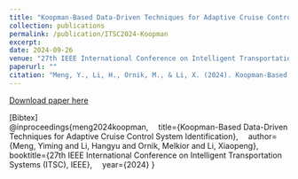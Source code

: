 ```yaml
---
title: "Koopman-Based Data-Driven Techniques for Adaptive Cruise Control System Identification"
collection: publications
permalink: /publication/ITSC2024-Koopman
excerpt:
date: 2024-09-26
venue: "27th IEEE International Conference on Intelligent Transportation Systems (ITSC)"
paperurl: ""
citation: "Meng, Y., Li, H., Ornik, M., & Li, X. (2024). Koopman-Based Data-Driven Techniques for Adaptive Cruise Control System Identification. In 27th IEEE International Conference on Intelligent Transportation Systems (ITSC), IEEE."
---
```

<!-- This paper is about the number 1. The number 2 is left for future work. -->

[Download paper here](https://hangyu-li.github.io/files/ITSC2024-Koopman.pdf)

\[Bibtex\]  
@inproceedings{meng2024koopman,
&emsp;title={Koopman-Based Data-Driven Techniques for Adaptive Cruise Control System Identification},
&emsp;author={Meng, Yiming and Li, Hangyu and Ornik, Melkior and Li, Xiaopeng},
&emsp;booktitle={27th IEEE International Conference on Intelligent Transportation Systems (ITSC), IEEE},
&emsp;year={2024}
}

<!-- Recommended citation: Your Name, You. (2009). "Paper Title Number 1." <i>Journal 1</i>. 1(1). -->